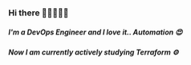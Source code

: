### Hi there 👋🏻🧑🏻‍💻

##### I'm a DevOps Engineer and I love it.. Automation 😍
##### Now I am currently actively studying Terraform ⚙️

